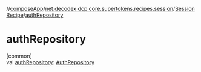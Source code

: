 //[composeApp](../../../index.md)/[net.decodex.dcp.core.supertokens.recipes.session](../index.md)/[SessionRecipe](index.md)/[authRepository](auth-repository.md)

# authRepository

[common]\
val [authRepository](auth-repository.md): [AuthRepository](../../net.decodex.dcp.core.supertokens.recipes.session.repository/-auth-repository/index.md)
